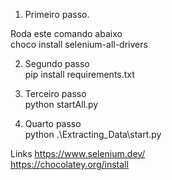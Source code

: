 1. Primeiro passo.<br>

Roda este comando abaixo<br>
choco install selenium-all-drivers<br>

2. Segundo passo <br>
pip install requirements.txt <br>

3. Terceiro passo<br>
python startAll.py<br>

4. Quarto passo<br>
python .\Extracting_Data\start.py<br>



Links 
https://www.selenium.dev/ <br>
https://chocolatey.org/install
